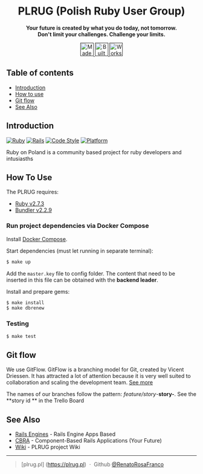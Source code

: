<h1 align='center'>PLRUG (Polish Ruby User Group)</h1>
<p align='center'>
  <b>Your future is created by what you do today, not tomorrow.</b> <br/>
  <b>Don't limit your challenges. Challenge your limits.</b>
</p>

<p align='center'>
  <a href=''>
    <img alt="Made with ruby" title="Ruby" 
      src="https://forthebadge.com/images/badges/made-with-ruby.svg" height="35">
  </a>

  <a href=''>
    <img alt="Built with love" title="Love" 
      src="https://forthebadge.com/images/badges/built-with-love.svg" height="35">
  </a>

  <a href=''>
    <img alt="Works every time" title="Works" 
      src="https://forthebadge.com/images/badges/60-percent-of-the-time-works-every-time.svg" height="35">    
  </a>
</p>

## Table of contents
- [Introduction](#introduction)
- [How to use](#how-to-use)
- [Git flow](#git-flow)
- [See Also](#see-also)

## Introduction
[![Ruby](https://img.shields.io/badge/ruby-v2.7%2B-blue.svg)](https://www.ruby-lang.org/en/news/2020/03/31/ruby-2-7-1-released/)
[![Rails](https://img.shields.io/badge/rails-v7.0%2B-blue.svg)](https://guides.rubyonrails.org/v7.0.3.7/)
[![Code Style](https://img.shields.io/badge/code_style-rubocop-brightgreen.svg)](https://github.com/rubocop-hq/rubocop)
[![Platform](https://img.shields.io/badge/platform-linux%20%7C%20windows%20%7C%20mac-D0547F.svg)]()

Ruby on Poland is a community based project for ruby developers and intusiasths

## How To Use
The PLRUG requires:
- [Ruby v2.7.3](https://ruby-lang.org/en/)
- [Bundler v2.2.9](https://bundler.io/)

### Run project dependencies via Docker Compose
Install [Docker Compose](https://docs.docker.com/compose/install/#install-compose).

Start dependencies (must let running in separate terminal):
```sh
$ make up
```

Add the `master.key` file to config folder. The content that need to be inserted in this 
file can be obtained with the **backend leader**.

Install and prepare gems:
```sh
$ make install
$ make dbrenew
```

### Testing
```sh
$ make test
```

## Git flow
We use GitFlow. GitFlow is a branching model for Git, created by Vicent Driessen. 
It has attracted a lot of attention because it is very well suited to collaboration and
scaling the development team. [See more]()

The names of our branches follow the pattern: *feature/story*-**story-**. See the **story id ** in the Trello Board

## See Also
- [Rails Engines](https://github.com/taskrabbit/rails_engines_example#rails-engines) - Rails Engine Apps Based
- [CBRA](https://cbra.info/) - Component-Based Rails Applications (Your Future)
- [Wiki](https://github.com/PLRUG/plrug-v2/wiki) - PLRUG project Wiki
---
> [plrug.pl] (https://plrug.pl) &nbsp;&middot;&nbsp;
> Github [@RenatoRosaFranco](https://github.com/RenatoRosaFranco)
